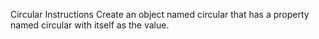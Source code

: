 Circular
Instructions
Create an object named circular that has a property named circular with itself as the value.

